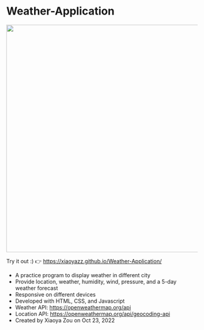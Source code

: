 # Weather-Application
<p><img width="600" src="https://user-images.githubusercontent.com/84748829/197599378-531d1651-504e-4420-bff2-9d4c8bff83d3.JPG"></p>

Try it out :) 👉 https://xiaoyazz.github.io/Weather-Application/

- A practice program to display weather in different city
- Provide location, weather, humidity, wind, pressure, and a 5-day weather forecast
- Responsive on different devices
- Developed with HTML, CSS, and Javascript
- Weather API: https://openweathermap.org/api
- Location API: https://openweathermap.org/api/geocoding-api
- Created by Xiaoya Zou on Oct 23, 2022
